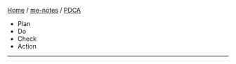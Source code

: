 [Home](https://mengxianbin.github.io) /
[me-notes](https://mengxianbin.github.io/me-notes/content) /
[PDCA](https://mengxianbin.github.io/me-notes/content/PDCA)

* Plan
* Do
* Check
* Action

---
